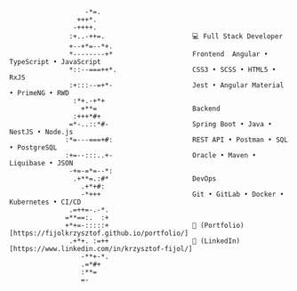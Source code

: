                                                                        
                       -*=.                       
                     +++*.                        
                    -++++.                        
                   :+..-++=.                      💻 Full Stack Developer
                   +--+*=--*+.                    
                   *--------+*                    Frontend  Angular • TypeScript • JavaScript
                   *::--===++*.                   CSS3 • SCSS • HTML5 • RxJS
                   :+:::--=+*-                    Jest • Angular Material • PrimeNG • RWD
                    :*+.-+*+                      
                      +**=                        Backend
                    :+++*#+                       
                   =*-..::*#-                     Spring Boot • Java • NestJS • Node.js
                  :*=---===+#:                    REST API • Postman • SQL • PostgreSQL
                  :+=--:::..+-                    Oracle • Maven • Liquibase • JSON
                   -+=-=*=--*:                    
                    .+**=.:#*                     DevOps
                      .+*+#:                      
                      -*+++                       Git • GitLab • Docker • Kubernetes • CI/CD
                   .=++=-.-*.                     
                  =**==:.  :+                     
                  +*+=-:::::+                     🔗 (Portfolio)[https://fijolkrzysztof.github.io/portfolio/]
                   .+*+. :=++                     💼 (LinkedIn)[https://www.linkedin.com/in/krzysztof-fijol/]
                      -**+-*.                     
                      .=*#+                       
                      :**=                        
                      =-
